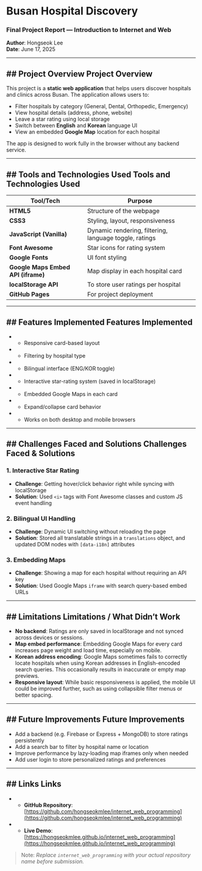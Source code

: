 # Busan Hospital Discovery

### Final Project Report — Introduction to Internet and Web
**Author**: Hongseok Lee  
**Date**: June 17, 2025

---

## ## Project Overview Project Overview

This project is a **static web application** that helps users discover hospitals and clinics across Busan. The application allows users to:

- Filter hospitals by category (General, Dental, Orthopedic, Emergency)
- View hospital details (address, phone, website)
- Leave a star rating using local storage
- Switch between **English** and **Korean** language UI
- View an embedded **Google Map** location for each hospital

The app is designed to work fully in the browser without any backend service.

---

## ## Tools and Technologies Used Tools and Technologies Used

| Tool/Tech | Purpose |
|-----------|---------|
| **HTML5** | Structure of the webpage |
| **CSS3**  | Styling, layout, responsiveness |
| **JavaScript (Vanilla)** | Dynamic rendering, filtering, language toggle, ratings |
| **Font Awesome** | Star icons for rating system |
| **Google Fonts** | UI font styling |
| **Google Maps Embed API (iframe)** | Map display in each hospital card |
| **localStorage API** | To store user ratings per hospital |
| **GitHub Pages** | For project deployment |

---

## ## Features Implemented Features Implemented

- - Responsive card-based layout
- - Filtering by hospital type
- - Bilingual interface (ENG/KOR toggle)
- - Interactive star-rating system (saved in localStorage)
- - Embedded Google Maps in each card
- - Expand/collapse card behavior
- - Works on both desktop and mobile browsers

---

## ## Challenges Faced and Solutions Challenges Faced & Solutions

### 1. **Interactive Star Rating**
- **Challenge**: Getting hover/click behavior right while syncing with localStorage  
- **Solution**: Used `<i>` tags with Font Awesome classes and custom JS event handling

### 2. **Bilingual UI Handling**
- **Challenge**: Dynamic UI switching without reloading the page  
- **Solution**: Stored all translatable strings in a `translations` object, and updated DOM nodes with `[data-i18n]` attributes

### 3. **Embedding Maps**
- **Challenge**: Showing a map for each hospital without requiring an API key  
- **Solution**: Used Google Maps `iframe` with search query-based embed URLs

---

## ## Limitations Limitations / What Didn’t Work

- **No backend**: Ratings are only saved in localStorage and not synced across devices or sessions.
- **Map embed performance**: Embedding Google Maps for every card increases page weight and load time, especially on mobile.
- **Korean address encoding**: Google Maps sometimes fails to correctly locate hospitals when using Korean addresses in English-encoded search queries. This occasionally results in inaccurate or empty map previews.
- **Responsive layout**: While basic responsiveness is applied, the mobile UI could be improved further, such as using collapsible filter menus or better spacing.

---

## ## Future Improvements Future Improvements

- Add a backend (e.g. Firebase or Express + MongoDB) to store ratings persistently
- Add a search bar to filter by hospital name or location
- Improve performance by lazy-loading map iframes only when needed
- Add user login to store personalized ratings and preferences

---

## ## Links Links

- - **GitHub Repository**: [https://github.com/hongseokmlee/internet_web_programming](https://github.com/hongseokmlee/internet_web_programming)  
- - **Live Demo**: [https://hongseokmlee.github.io/internet_web_programming](https://hongseokmlee.github.io/internet_web_programming)  

> Note: *Replace `internet_web_programming` with your actual repository name before submission.*
